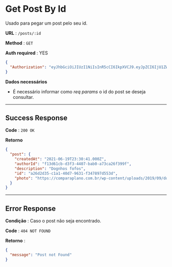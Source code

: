 # Get Post By Id

Usado para pegar um post pelo seu id.

**URL** : `/posts/:id`

**Method** : `GET`

**Auth required** : YES

```json
{
  "Authorization": "eyJhbGciOiJIUzI1NiIsInR5cCI6IkpXVCJ9.eyJpZCI6IjU1ZWFhOTI4LWY2ZDctNDMwMi1iNGY5LWE5NWU1Y2E3ZTc5MyIsImlhdCI6MTYyNDEzMDE5MywiZXhwIjoxNjI0MjE2NTkzfQ.Cxh1y1LMcTqcj3MJ3qKPiy0wI2NffjrY5JMsTZtOq8o"
}
```

**Dados necessários**

- É necessário informar como _req params_ o id do post se deseja consultar.

---

## Success Response

**Code** : `200 OK`

**Retorno**

```json
{
  "post": {
    "createdAt": "2021-06-19T23:30:41.000Z",
    "authorId": "f13d61cb-d3f3-4407-bab0-a73ca26f399f",
    "description": "Dognhos fofos",
    "id": "a26d2d35-c1a1-40d7-9631-f347897d553d",
    "photo": "https://comparaplano.com.br/wp-content/uploads/2019/09/dog-tv-1024x502.png"
  }
}
```

---

## Error Response

**Condição** : Caso o post não seja encontrado.

**Code** : `404 NOT FOUND`

**Retorno** :

```json
{
  "message": "Post not Found"
}
```
